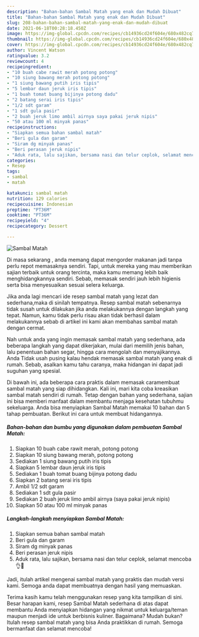 ```yaml
---
description: "Bahan-bahan Sambal Matah yang enak dan Mudah Dibuat"
title: "Bahan-bahan Sambal Matah yang enak dan Mudah Dibuat"
slug: 208-bahan-bahan-sambal-matah-yang-enak-dan-mudah-dibuat
date: 2021-06-18T00:28:18.450Z
image: https://img-global.cpcdn.com/recipes/cb14936cd24f604e/680x482cq70/sambal-matah-foto-resep-utama.jpg
thumbnail: https://img-global.cpcdn.com/recipes/cb14936cd24f604e/680x482cq70/sambal-matah-foto-resep-utama.jpg
cover: https://img-global.cpcdn.com/recipes/cb14936cd24f604e/680x482cq70/sambal-matah-foto-resep-utama.jpg
author: Vincent Watson
ratingvalue: 3.2
reviewcount: 4
recipeingredient:
- "10 buah cabe rawit merah potong potong"
- "10 siung bawang merah potong potong"
- "1 siung bawang putih iris tipis"
- "5 lembar daun jeruk iris tipis"
- "1 buah tomat buang bijinya potong dadu"
- "2 batang serai iris tipis"
- "1/2 sdt garam"
- "1 sdt gula pasir"
- "2 buah jeruk limo ambil airnya saya pakai jeruk nipis"
- "50 atau 100 ml minyak panas"
recipeinstructions:
- "Siapkan semua bahan sambal matah"
- "Beri gula dan garam"
- "Siram dg minyak panas"
- "Beri perasan jeruk nipis"
- "Aduk rata, lalu sajikan, bersama nasi dan telur ceplok, selamat mencoba👌🤩"
categories:
- Resep
tags:
- sambal
- matah

katakunci: sambal matah 
nutrition: 129 calories
recipecuisine: Indonesian
preptime: "PT36M"
cooktime: "PT36M"
recipeyield: "4"
recipecategory: Dessert

---
```



![Sambal Matah](https://img-global.cpcdn.com/recipes/cb14936cd24f604e/680x482cq70/sambal-matah-foto-resep-utama.jpg)

Di masa  sekarang , anda memang dapat mengorder makanan jadi tanpa perlu repot memasaknya sendiri. Tapi, untuk mereka yang mau memberikan sajian terbaik untuk orang tercinta, maka kamu memang lebih baik menghidangkannya sendiri. Sebab, memasak sendiri jauh lebih higienis serta bisa menyesuaikan sesuai selera keluarga.

Jika anda lagi mencari ide resep sambal matah yang lezat dan sederhana,maka di sinilah tempatnya. Resep sambal matah  sebenarnya tidak susah untuk dilakukan jika anda melakukannya dengan langkah yang tepat. Namun, kamu tidak perlu risau akan tidak berhasil dalam melakukannya 
sebab di artikel ini kami akan membahas sambal matah dengan cermat.  



Nah untuk anda yang ingin memasak sambal matah yang sederhana, ada beberapa langkah yang dapat dikerjakan, mulai dari memilih jenis bahan, lalu penentuan bahan segar, hingga cara mengolah dan menyajikannya. Anda Tidak usah pusing kalau hendak memasak sambal matah yang enak di rumah. Sebab, asalkan kamu  tahu caranya, maka hidangan ini dapat jadi suguhan yang spesial.

Di bawah ini, ada beberapa cara praktis  dalam memasak caramembuat sambal matah yang siap dihidangkan. Kali ini, mari kita coba kreasikan sambal matah sendiri di rumah. Tetap dengan bahan yang sederhana, sajian ini bisa memberi manfaat dalam membantu menjaga kesehatan tubuhmu sekeluarga. Anda bisa menyiapkan Sambal Matah memakai 10 bahan dan 5 tahap pembuatan. Berikut ini cara untuk membuat hidangannya.

<!--inarticleads1-->

##### Bahan-bahan dan bumbu yang digunakan dalam pembuatan Sambal Matah:

1. Siapkan 10 buah cabe rawit merah, potong potong
1. Siapkan 10 siung bawang merah, potong potong
1. Sediakan 1 siung bawang putih iris tipis
1. Siapkan 5 lembar daun jeruk iris tipis
1. Sediakan 1 buah tomat buang bijinya potong dadu
1. Siapkan 2 batang serai iris tipis
1. Ambil 1/2 sdt garam
1. Sediakan 1 sdt gula pasir
1. Sediakan 2 buah jeruk limo ambil airnya (saya pakai jeruk nipis)
1. Siapkan 50 atau 100 ml minyak panas




<!--inarticleads2-->

##### Langkah-langkah menyiapkan Sambal Matah:

1. Siapkan semua bahan sambal matah
1. Beri gula dan garam
1. Siram dg minyak panas
1. Beri perasan jeruk nipis
1. Aduk rata, lalu sajikan, bersama nasi dan telur ceplok, selamat mencoba👌🤩




Jadi, itulah artikel mengenai  sambal matah  yang praktis dan mudah versi kami. Semoga anda dapat membuatnya dengan hasil yang memuaskan. 

Terima kasih kamu telah menggunakan resep yang kita tampilkan di sini. Besar harapan kami, resep  Sambal Matah sederhana di atas dapat membantu Anda menyiapkan hidangan yang nikmat untuk keluarga/teman maupun menjadi ide untuk berbisnis kuliner. Bagaimana? Mudah bukan? Itulah resep sambal matah yang bisa Anda praktikkan di rumah. Semoga bermanfaat dan selamat mencoba!

